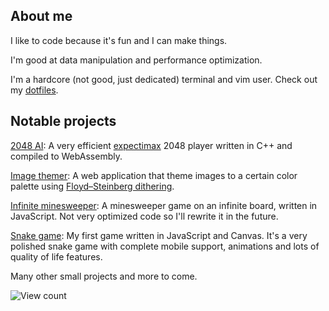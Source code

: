 ## About me

 I like to code because it's fun and I can make things.
 
 I'm good at data manipulation and performance optimization.
 
 I'm a hardcore (not good, just dedicated) terminal and vim user. Check out my [dotfiles](https://github.com/ziap/dotfiles).

## Notable projects

[2048 AI](https://github.com/ziap/2048-ai): A very efficient [expectimax](https://en.wikipedia.org/wiki/Expectiminimax) 2048 player written in C++ and compiled to WebAssembly.

[Image themer](https://github.com/ziap/image-themer): A web application that theme images to a certain color palette using [Floyd–Steinberg dithering](https://en.wikipedia.org/wiki/Floyd%E2%80%93Steinberg_dithering).

[Infinite minesweeper](https://github.com/ziap/infinite-minesweeper): A minesweeper game on an infinite board, written in JavaScript. Not very optimized code so I'll rewrite it in the future.

[Snake game](https://github.com/ziap/snake-game): My first game written in JavaScript and Canvas. It's a very polished snake game with complete mobile support, animations and lots of quality of life features.

Many other small projects and more to come.

![View count](https://komarev.com/ghpvc/?username=ziap)
